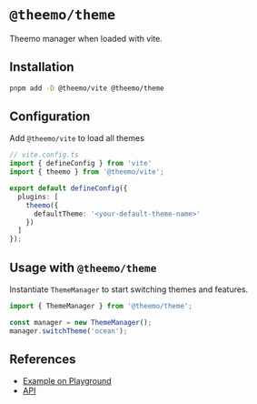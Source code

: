 # `@theemo/theme`

Theemo manager when loaded with vite.

## Installation

```sh
pnpm add -D @theemo/vite @theemo/theme
```

## Configuration

Add `@theemo/vite` to load all themes

```ts
// vite.config.ts
import { defineConfig } from 'vite'
import { theemo } from '@theemo/vite';

export default defineConfig({
  plugins: [
    theemo({
      defaultTheme: '<your-default-theme-name>'
    })
  ]
});
```

## Usage with `@theemo/theme`

Instantiate `ThemeManager` to start switching themes and features.

```ts
import { ThemeManager } from '@theemo/theme';

const manager = new ThemeManager();
manager.switchTheme('ocean');
```

## References

- [Example on Playground](https://github.com/theemo-tokens/theemo/tree/main/playground/vanilla-js)
- [API](https://theemo.io/api/@theemo/theme/)
